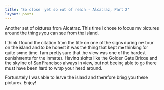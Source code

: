 ```yaml
---
title: 'So close, yet so out of reach - Alcatraz, Part 2'
layout: posts
---
```


Another set of pictures from Alcatraz. This time I chose to focus my pictures around the things you can see from the island.


<!--more-->

I think I found the citation from the title on one of the signs during my tour on the island and to be honest it was the thing that kept me thinking for quite some time. I am pretty sure that the view was one of the hardest punishments for the inmates. Having sights like the Golden Gate Bridge and the skyline of San Francisco always in view, but not beeing able to go there must have been hard to wrap your head around.

Fortunately I was able to leave the island and therefore bring you these pictures. Enjoy!
